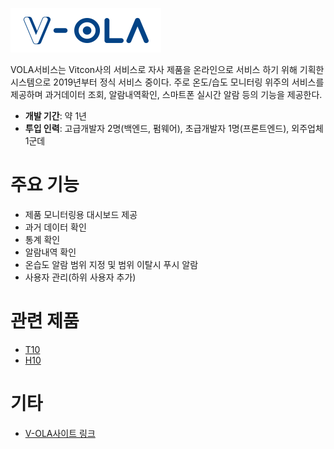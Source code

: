 ![logo](./img/logo.png)

VOLA서비스는 Vitcon사의 서비스로 자사 제품을 온라인으로 서비스 하기 위해 기획한 시스템으로 2019년부터 정식 서비스 중이다.
주로 온도/습도 모니터링 위주의 서비스를 제공하며 과거데이터 조회, 알람내역확인, 스마트폰 실시간 알람 등의 기능을 제공한다.

+ **개발 기간**: 약 1년
+ **투입 인력**: 고급개발자 2명(백엔드, 펌웨어), 초급개발자 1명(프론트엔드), 외주업체 1군데

# 주요 기능
+ 제품 모니터링용 대시보드 제공
+ 과거 데이터 확인
+ 통계 확인
+ 알람내역 확인
+ 온습도 알람 범위 지정 및 범위 이탈시 푸시 알람
+ 사용자 관리(하위 사용자 추가)

# 관련 제품
+ [T10](./T10.md)
+ [H10](./H10.md)

# 기타
+ [V-OLA사이트 링크](https://v-ola.co.kr/)

